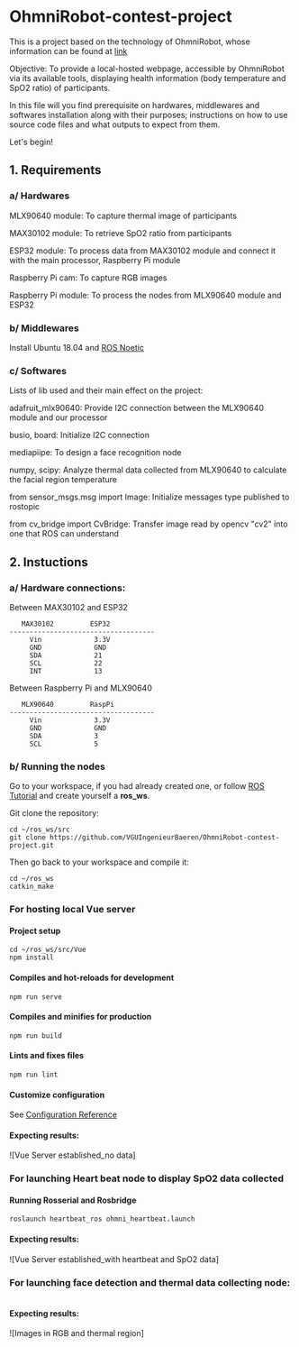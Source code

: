 # OhmniRobot-contest-project
This is a project based on the technology of OhmniRobot, whose information can be found at [link]()

Objective: To provide a local-hosted webpage, accessible by OhmniRobot via its available tools, displaying health information (body temperature and SpO2 ratio) of participants.

In this file will you find prerequisite on hardwares, middlewares and softwares installation along with their purposes; instructions on how to use source code files and what outputs to expect from them.

Let's begin!

## 1. Requirements
### a/ Hardwares
MLX90640 module: To capture thermal image of participants

MAX30102 module: To retrieve SpO2 ratio from participants

ESP32 module: To process data from MAX30102 module and connect it with the main processor, Raspberry Pi module

Raspberry Pi cam: To capture RGB images

Raspberry Pi module: To process the nodes from MLX90640 module and ESP32

### b/ Middlewares
Install Ubuntu 18.04 and  [ROS Noetic](https://varhowto.com/install-ros-noetic-raspberry-pi-4/)


### c/ Softwares
Lists of lib used and their main effect on the project:

adafruit_mlx90640: Provide I2C connection between the MLX90640 module and our processor

busio, board: Initialize I2C connection

mediapiipe: To design a face recognition node

numpy, scipy: Analyze thermal data collected from MLX90640 to calculate the facial region temperature

from sensor_msgs.msg import Image: Initialize messages type published to rostopic

from cv_bridge import CvBridge: Transfer image read by opencv "cv2" into one that ROS can understand

## 2. Instuctions
### a/ Hardware connections:
   Between MAX30102 and ESP32

```
   MAX30102         ESP32
------------------------------------
     Vin             3.3V
     GND             GND
     SDA             21
     SCL             22
     INT             13
```

   Between Raspberry Pi and MLX90640
   
```
   MLX90640         RaspPi
------------------------------------
     Vin             3.3V
     GND             GND
     SDA             3
     SCL             5
```
### b/ Running the nodes
Go to your workspace, if you had already created one, or follow [ROS Tutorial](http://wiki.ros.org/ROS/Tutorials) and create yourself a **ros_ws**.

Git clone the repository:
```
cd ~/ros_ws/src
git clone https://github.com/VGUIngenieurBaeren/OhmniRobot-contest-project.git
```

Then go back to your workspace and compile it:
```
cd ~/ros_ws
catkin_make
```
### For hosting local Vue server

#### Project setup
```
cd ~/ros_ws/src/Vue
npm install
```

#### Compiles and hot-reloads for development
```
npm run serve
```

#### Compiles and minifies for production
```
npm run build
```

#### Lints and fixes files
```
npm run lint
```

#### Customize configuration
See [Configuration Reference](https://cli.vuejs.org/config/)

#### Expecting results:
![Vue Server established_no data]

### For launching Heart beat node to display SpO2 data collected

#### Running Rosserial and Rosbridge
```
roslaunch heartbeat_ros ohmni_heartbeat.launch
```

#### Expecting results:
![Vue Server established_with heartbeat and SpO2 data]

### For launching face detection and thermal data collecting node:
```

```

#### Expecting results:
![Images in RGB and thermal region]






